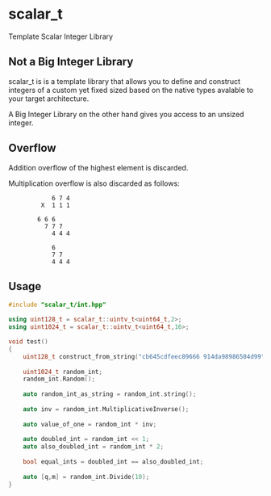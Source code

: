 # scalar_t
Template Scalar Integer Library

## Not a Big Integer Library

scalar_t is is a template library that allows you to define and construct integers of a custom yet fixed sized based on the native types avalable to your target architecture. 

A Big Integer Library on the other hand gives you access to an unsized integer.

## Overflow

Addition overflow of the highest element is discarded.

Multiplication overflow is also discarded as follows:


			    6 7 4
			 X  1 1 1

			6 6 6
			  7 7 7
			    4 4 4

			    6
			    7 7
			    4 4 4
			  
## Usage

```C++
#include "scalar_t/int.hpp"

using uint128_t = scalar_t::uintv_t<uint64_t,2>;
using uint1024_t = scalar_t::uintv_t<uint64_t,16>;

void test()
{
	uint128_t construct_from_string("cb645cdfeec89666 914da98986504d99");
	
	uint1024_t random_int;
	random_int.Random();
	
	auto random_int_as_string = random_int.string();
	
	auto inv = random_int.MultiplicativeInverse();
	
	auto value_of_one = random_int * inv;
	
	auto doubled_int = random_int << 1;
	auto also_doubled_int = random_int * 2;
	
	bool equal_ints = doubled_int == also_doubled_int;
	
	auto [q,m] = random_int.Divide(10);
}

```
